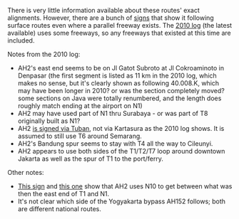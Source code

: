 There is very little information available about these routes' exact alignments. However, there are a bunch of [signs](https://www.google.com/maps/@-7.7024813,113.9213964,3a,15y,81.31h,111.93t/data=!3m7!1e1!3m5!1s2Xl8cRXLq21R4IOR92jc4A!2e0!6shttps:%2F%2Fstreetviewpixels-pa.googleapis.com%2Fv1%2Fthumbnail%3Fcb_client%3Dmaps_sv.tactile%26w%3D900%26h%3D600%26pitch%3D-21.93291278637983%26panoid%3D2Xl8cRXLq21R4IOR92jc4A%26yaw%3D81.31142493895395!7i16384!8i8192?entry=ttu&g_ep=EgoyMDI1MDEyOS4xIKXMDSoASAFQAw%3D%3D) that show it following surface routes even where a parallel freeway exists. The [2010 log](https://www.unescap.org/our-work/transport/asian-highway/database) (the latest available) uses some freeways, so any freeways that existed at this time are included.

Notes from the 2010 log:
* AH2's east end seems to be on Jl Gatot Subroto at Jl Cokroaminoto in Denpasar (the first segment is listed as 11 km in the 2010 log, which makes no sense, but it's clearly shown as following 40.008.K, which may have been longer in 2010? or was the section completely moved? some sections on Java were totally renumbered, and the length does roughly match ending at the airport on N1)
* AH2 may have used part of N1 thru Surabaya - or was part of T8 originally built as N1?
* AH2 [is signed via Tuban](https://www.google.com/maps/@-7.0998329,112.1787094,3a,43y,214.02h,103.18t/data=!3m7!1e1!3m5!1s0gwX2tXao2aDIHo-N5lGjg!2e0!6shttps:%2F%2Fstreetviewpixels-pa.googleapis.com%2Fv1%2Fthumbnail%3Fcb_client%3Dmaps_sv.tactile%26w%3D900%26h%3D600%26pitch%3D-13.184867156328991%26panoid%3D0gwX2tXao2aDIHo-N5lGjg%26yaw%3D214.01725166948972!7i16384!8i8192?entry=ttu&g_ep=EgoyMDI1MDIwNC4wIKXMDSoASAFQAw%3D%3D), not via Kartasura as the 2010 log shows. It is assumed to still use T6 around Semarang.
* AH2's Bandung spur seems to stay with T4 all the way to Cileunyi.
* AH2 appears to use both sides of the T1/T2/T7 loop around downtown Jakarta as well as the spur of T1 to the port/ferry.

Other notes:
* [This sign](https://www.google.com/maps/@-6.4262616,107.480368,3a,42.4y,293.4h,104.73t/data=!3m7!1e1!3m5!1siU7RVBw6krQIEjSN7uXwRA!2e0!6shttps:%2F%2Fstreetviewpixels-pa.googleapis.com%2Fv1%2Fthumbnail%3Fcb_client%3Dmaps_sv.tactile%26w%3D900%26h%3D600%26pitch%3D-14.726921872338991%26panoid%3DiU7RVBw6krQIEjSN7uXwRA%26yaw%3D293.3962794305108!7i16384!8i8192?entry=ttu&g_ep=EgoyMDI1MDIwMy4wIKXMDSoASAFQAw%3D%3D) and [this one](https://www.google.com/maps/@-6.4236104,107.4797206,3a,23.2y,198.76h,122.63t/data=!3m7!1e1!3m5!1sbm_HRYnqkZbOIV0Wpiolhw!2e0!6shttps:%2F%2Fstreetviewpixels-pa.googleapis.com%2Fv1%2Fthumbnail%3Fcb_client%3Dmaps_sv.tactile%26w%3D900%26h%3D600%26pitch%3D-32.63221453774024%26panoid%3Dbm_HRYnqkZbOIV0Wpiolhw%26yaw%3D198.7554719096179!7i16384!8i8192?entry=ttu&g_ep=EgoyMDI1MDIwMy4wIKXMDSoASAFQAw%3D%3D) show that AH2 uses N10 to get between what was then the east end of T1 and N1.
* It's not clear which side of the Yogyakarta bypass AH152 follows; both are different national routes.
